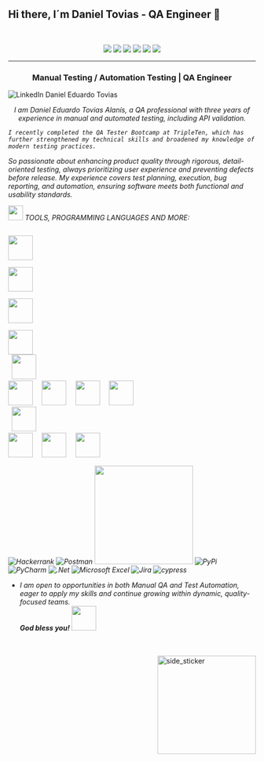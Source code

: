 ## Hi there, I´m Daniel Tovias - QA Engineer 👋

<p align="center">
  
</p>
<br>
<p align="left"> 

 </p>
 <p align="center">
<img src="https://img.shields.io/badge/Age-26-blue" />
  <img src="https://img.shields.io/badge/Focus-Automation%20Testing-brightgreen" />
  <img src="https://img.shields.io/badge/Focus-Manual%20Testing-brightgreen" />
  <img src="https://img.shields.io/badge/Focus-Mobile%20Testing-brightgreen" />
  <img src="https://img.shields.io/badge/Focus-API%20Testing-brightgreen" />
  <img src="https://img.shields.io/badge/Languages-English%20%26%20Spanish-brightgreen" />
</p>
<hr>
<h3 align="center">Manual Testing / Automation Testing | QA Engineer </h3>
<p align="center">
  
  ![LinkedIn](https://img.shields.io/badge/linkedin-%230077B5.svg?style=for-the-badge&logo=linkedin&logoColor=white) Daniel Eduardo Tovias 
</p>
</p>
<p align="center">
  <em>
    I am Daniel Eduardo Tovias Alanís, a QA professional with three years of experience in manual and automated testing, including API validation. 
    
    I recently completed the QA Tester Bootcamp at TripleTen, which has further strengthened my technical skills and broadened my knowledge of modern testing practices.
So passionate about enhancing product quality through rigorous, detail-oriented testing, always prioritizing user experience and preventing defects before release. My experience covers test planning, execution, bug reporting, and automation, ensuring software meets both functional and usability standards.


<img src="https://media.giphy.com/media/iY8CRBdQXODJSCERIr/giphy.gif" width="30px">&nbsp;TOOLS, PROGRAMMING LANGUAGES AND MORE:
<p align="left">

  <code> <img height="50" src="![MySQL](https://img.shields.io/badge/mysql-4479A1.svg?style=for-the-badge&logo=mysql&logoColor=white)"> </code>
  <code> <img height="50" src="![Python](https://img.shields.io/badge/python-3670A0?style=for-the-badge&logo=python&logoColor=ffdd54)"> </code>
  <code> <img height="50" src="![Java](https://img.shields.io/badge/java-%23ED8B00.svg?style=for-the-badge&logo=openjdk&logoColor=white)"> </code>
  <code> <img height="50" src="https://img.shields.io/badge/Selenium-43B02A?logo=Selenium&logoColor=white"> </code>
  <code> <img height="50" src=""> </code>
  <code> <img height="50" src=""> </code>
  <code> <img height="50" src=""> </code>
  <code> <img height="50" src=""> </code>
  <code> <img height="50" src=""> </code>
  <code> <img height="50" src=""> </code>
  <code> <img height="50" src=""> </code>
  <code> <img height="50" src=""> </code>
  <code> <img height="50" src=""> </code>
  





![Hackerrank](https://img.shields.io/badge/-Hackerrank-2EC866?style=for-the-badge&logo=HackerRank&logoColor=white)
![Postman](https://img.shields.io/badge/Postman-FF6C37?style=for-the-badge&logo=postman&logoColor=white)
<img src="https://img.shields.io/badge/Selenium-43B02A?logo=Selenium&logoColor=white" height="200"/>
![PyPi](https://img.shields.io/badge/pypi-%23ececec.svg?style=for-the-badge&logo=pypi&logoColor=1f73b7)
![PyCharm](https://img.shields.io/badge/pycharm-143?style=for-the-badge&logo=pycharm&logoColor=black&color=black&labelColor=green)
![.Net](https://img.shields.io/badge/.NET-5C2D91?style=for-the-badge&logo=.net&logoColor=white)
![Microsoft Excel](https://img.shields.io/badge/Microsoft_Excel-217346?style=for-the-badge&logo=microsoft-excel&logoColor=white)
![Jira](https://img.shields.io/badge/jira-%230A0FFF.svg?style=for-the-badge&logo=jira&logoColor=white)
![cypress](https://img.shields.io/badge/-cypress-%23E5E5E5?style=for-the-badge&logo=cypress&logoColor=058a5e)



<p align="center">


- I am open to opportunities in both Manual QA and Test Automation, eager to apply my skills and continue growing within dynamic, quality-focused teams.
  </em> 
  <br>
    <b><i align="center">God bless you!</i></b> <img src="https://media.giphy.com/media/qjqUcgIyRjsl2/giphy.gif" width="50" />
</p>
<br><br>
<img align="right" width=200px height=200px alt="side_sticker" src="https://media.giphy.com/media/TEnXkcsHrP4YedChhA/giphy.gif" />







 




<!--
**DanielEduardoTovias/DanielEduardoTovias** is a ✨ _special_ ✨ repository because its `README.md` (this file) appears on your GitHub profile.

Here are some ideas to get you started:

- 🔭 I’m currently working on ...
- 🌱 I’m currently learning ...
- 👯 I’m looking to collaborate on ...
- 🤔 I’m looking for help with ...
- 💬 Ask me about ...
- 📫 How to reach me: ...
- 😄 Pronouns: ...
- ⚡ Fun fact: ...
-->
